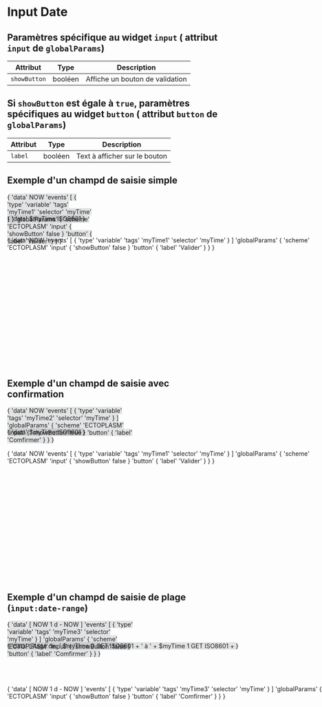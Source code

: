 # Input Date

## Paramètres spécifique au widget ```input``` ( attribut ```input``` de ```globalParams```)

| Attribut         | Type    | Description                       |
|------------------|---------|-----------------------------------|
| ```showButton``` | booléen | Affiche un bouton de validation   |

## Si ```showButton``` est égale à ```true```, paramètres spécifiques au widget ```button``` ( attribut ```button``` de ```globalParams```)

| Attribut         | Type    | Description                       |
|------------------|---------|-----------------------------------|
| ```label``` | booléen | Text à afficher sur le bouton   |


## Exemple d'un champd de saisie simple

<div style="width: 200px; height:50px;">
<discovery-tile url="https://sandbox.senx.io/api/v0/exec" type="input:date">
    { 'data' NOW 'events' [
    { 'type' 'variable' 'tags' 'myTime1' 'selector' 'myTime' }
    ] 
    'globalParams' { 
    'scheme' 'ECTOPLASM' 
    'input' { 'showButton' false } 
    'button' { 'label' 'Valider' } 
  } }
</discovery-tile>
</div>

<div style="width: 200px; height:50px;">
<discovery-tile url="https://sandbox.senx.io/api/v0/exec" type="display" options='{"eventHandler":"type=variable,tag=(myTime1)"}'>
  {
    'data' $myTime ISO8601
  }
</discovery-tile>
</div>

<div style="min-height: 300px; width: 800px;">
<warp-view-editor url="https://warp.senx.io/api/v0/exec" width-px=800 theme="dark" id="editor horizontal-layout="false" show-result="false" show-execute="false" > 
{ 
  'data' NOW 
  'events' [
    { 'type' 'variable' 'tags' 'myTime1' 'selector' 'myTime' }
  ] 
  'globalParams' { 
    'scheme' 'ECTOPLASM' 
    'input' { 'showButton' false } 
    'button' { 'label' 'Valider' } 
  }
}
</warp-view-editor>
</div>

## Exemple d'un champd de saisie avec confirmation

<div style="width: 300px; height:50px;">
<discovery-tile url="https://sandbox.senx.io/api/v0/exec" type="input:date">
    { 'data' NOW 'events' [
    { 'type' 'variable' 'tags' 'myTime2' 'selector' 'myTime' }
    ] 
    'globalParams' { 
    'scheme' 'ECTOPLASM' 
    'input' { 'showButton' true } 
    'button' { 'label' 'Comfirmer' } 
  } }
</discovery-tile>
</div>

<div style="width: 200px; height:50px;">
<discovery-tile url="https://sandbox.senx.io/api/v0/exec" type="display" options='{"eventHandler":"type=variable,tag=(myTime2)"}'>
  {
    'data' $myTime ISO8601
  }
</discovery-tile>
</div>

<div style="min-height: 300px; width: 800px;">
<warp-view-editor url="https://warp.senx.io/api/v0/exec" width-px=800 theme="dark" id="editor horizontal-layout="false" show-result="false" show-execute="false" > 
{ 
  'data' NOW 
  'events' [
    { 'type' 'variable' 'tags' 'myTime1' 'selector' 'myTime' }
  ] 
  'globalParams' { 
    'scheme' 'ECTOPLASM' 
    'input' { 'showButton' false } 
    'button' { 'label' 'Valider' } 
  }
}
</warp-view-editor>
</div>

## Exemple d'un champd de saisie de plage (```ìnput:date-range```)

<div style="width: 300px; height:50px;">
<discovery-tile url="https://sandbox.senx.io/api/v0/exec" type="input:date-range">
{ 
  'data' [ NOW 1 d - NOW ]
  'events' [
    { 'type' 'variable' 'tags' 'myTime3' 'selector' 'myTime' }
  ] 
  'globalParams' { 
    'scheme' 'ECTOPLASM' 
    'input' { 'showButton' false } 
    'button' { 'label' 'Comfirmer' } 
  }
}
</discovery-tile>
</div>

<div style="width: 600px; height:100px;">
<discovery-tile url="https://sandbox.senx.io/api/v0/exec" type="display" options='{"eventHandler":"type=variable,tag=(myTime3)"}'>
  {
    'data' 'Plage de: ' $myTime 0 GET ISO8601 + ' à ' + $myTime 1 GET ISO8601 +
  }
</discovery-tile>
</div>

<div style="min-height: 300px; width: 800px;">
<warp-view-editor url="https://warp.senx.io/api/v0/exec" width-px=800 theme="dark" id="editor horizontal-layout="false" show-result="false" show-execute="false" > 
{ 
  'data' [ NOW 1 d - NOW ]
  'events' [
    { 'type' 'variable' 'tags' 'myTime3' 'selector' 'myTime' }
  ] 
  'globalParams' { 
    'scheme' 'ECTOPLASM' 
    'input' { 'showButton' false } 
    'button' { 'label' 'Comfirmer' } 
  }
}
</warp-view-editor>
</div>
<style>
    discovery-tile {
        border: black;
        border-width:  1px;
        background-color: #3A3C4622;
        border-radius: 50px;
    }
</style>